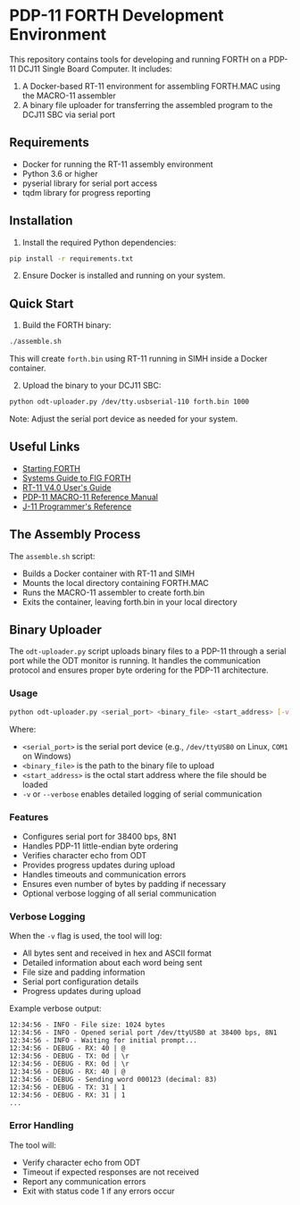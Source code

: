 # PDP-11 FORTH Development Environment

This repository contains tools for developing and running FORTH on a PDP-11 DCJ11 Single Board Computer. It includes:

1. A Docker-based RT-11 environment for assembling FORTH.MAC using the MACRO-11 assembler
2. A binary file uploader for transferring the assembled program to the DCJ11 SBC via serial port

## Requirements

- Docker for running the RT-11 assembly environment
- Python 3.6 or higher
- pyserial library for serial port access
- tqdm library for progress reporting

## Installation

1. Install the required Python dependencies:
```bash
pip install -r requirements.txt
```

2. Ensure Docker is installed and running on your system.

## Quick Start

1. Build the FORTH binary:
```bash
./assemble.sh
```
This will create `forth.bin` using RT-11 running in SIMH inside a Docker container.

2. Upload the binary to your DCJ11 SBC:
```bash
python odt-uploader.py /dev/tty.usbserial-110 forth.bin 1000
```
Note: Adjust the serial port device as needed for your system.

## Useful Links

- [Starting FORTH](https://www.forth.com/starting-forth/)
- [Systems Guide to FIG FORTH](https://www.forth.org/OffeteStore/1010_SystemsGuideToFigForth.pdf)
- [RT-11 V4.0 User's Guide](https://bitsavers.org/pdf/dec/pdp11/rt11/v4.0_Mar80/2a/AA-5279B-TC_RT-11_V4.0_System_Users_Guide_Mar80.pdf)
- [PDP-11 MACRO-11 Reference Manual](https://bitsavers.org/pdf/dec/pdp11/rt11/v4.0_Mar80/3a/AA-5075B-TC_PDP-11_MACRO-11_Language_Reference_Manual_Jan80.pdf)
- [J-11 Programmer's Reference](http://www.bitsavers.org/pdf/dec/pdp11/j11/J-11_Programmers_Reference_Jan82.pdf)

## The Assembly Process

The `assemble.sh` script:
- Builds a Docker container with RT-11 and SIMH
- Mounts the local directory containing FORTH.MAC
- Runs the MACRO-11 assembler to create forth.bin
- Exits the container, leaving forth.bin in your local directory

## Binary Uploader

The `odt-uploader.py` script uploads binary files to a PDP-11 through a serial port while the ODT monitor is running. It handles the communication protocol and ensures proper byte ordering for the PDP-11 architecture.

### Usage

```bash
python odt-uploader.py <serial_port> <binary_file> <start_address> [-v]
```

Where:
- `<serial_port>` is the serial port device (e.g., `/dev/ttyUSB0` on Linux, `COM1` on Windows)
- `<binary_file>` is the path to the binary file to upload
- `<start_address>` is the octal start address where the file should be loaded
- `-v` or `--verbose` enables detailed logging of serial communication

### Features

- Configures serial port for 38400 bps, 8N1
- Handles PDP-11 little-endian byte ordering
- Verifies character echo from ODT
- Provides progress updates during upload
- Handles timeouts and communication errors
- Ensures even number of bytes by padding if necessary
- Optional verbose logging of all serial communication

### Verbose Logging

When the `-v` flag is used, the tool will log:
- All bytes sent and received in hex and ASCII format
- Detailed information about each word being sent
- File size and padding information
- Serial port configuration details
- Progress updates during upload

Example verbose output:
```
12:34:56 - INFO - File size: 1024 bytes
12:34:56 - INFO - Opened serial port /dev/ttyUSB0 at 38400 bps, 8N1
12:34:56 - INFO - Waiting for initial prompt...
12:34:56 - DEBUG - RX: 40 | @
12:34:56 - DEBUG - TX: 0d | \r
12:34:56 - DEBUG - RX: 0d | \r
12:34:56 - DEBUG - RX: 40 | @
12:34:56 - DEBUG - Sending word 000123 (decimal: 83)
12:34:56 - DEBUG - TX: 31 | 1
12:34:56 - DEBUG - RX: 31 | 1
...
```

### Error Handling

The tool will:
- Verify character echo from ODT
- Timeout if expected responses are not received
- Report any communication errors
- Exit with status code 1 if any errors occur 
